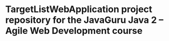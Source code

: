 # TargetListWebApplication project repository for the JavaGuru Java 2 – Agile Web Development course
